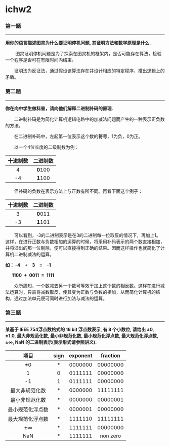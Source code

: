 # ichw2

### 第一题
-------
**用你的语言描述图灵为什么要证明停机问题, 其证明方法和数学原理是什么.**

&emsp;&emsp; 图灵证明停机问题是为了探索在图灵机的框架内，是否可能存在算法，检验一个程序是否可在有限时间内结束。

&emsp;&emsp;证明法为反证法，通过假设该算法存在并设计相应的特定程序，推出逻辑上的矛盾。

### 第二题

-------
**你在向中学生做科普，请向他们解释二进制补码的原理.**

&emsp;&emsp;二进制补码是为简化计算机逻辑电路中的加减法问题而产生的一种表示正负数的方法。

&emsp;&emsp;在二进制补码中，左起第一位表示这个数的**符号**，1为负，0为正。

&emsp;&emsp;以一个4位长度的二级制数为例：

| 十进制数 | 二进制数 |
| :------: | :------: |
| 4 | **0**100 |
| -4 | **1**100 |

&emsp;&emsp;但补码的负数在表示方法上与正数有所不同。再看下面这个例子：

| 十进制数 | 二进制数 |
| :------: | :------: |
| 3 | **0**011 |
| -3 | **1**101 |

&emsp;&emsp;可以看到，-3的二进制表示是在3的二进制每一位取反的情况下，再加上1。这样，在进行正数与负数相加的运算的时候，将采用补码表示的两个数直接相加，并将溢出的那一位剔除，便可以直接得到正确的结果。因而这样操作也就简化了计算机二进制减法的运算。

**如： -4&emsp;+&emsp;3&emsp;=&emsp;-1**

**&ensp;&emsp;1100&ensp;+&ensp;0011&ensp;=&ensp;1111**

&emsp;&emsp;众所周知，一个数减去另一个数可等效于加上这个数的相反数。这样在进行减法运算时，只需将减数取反，使其变为正数与负数的相加，从而简化计算机的结构，通过加法单元便可同时进行加法与减法的运算。

### 第三题

-------

**某基于 IEEE 754浮点数格式的 16 bit 浮点数表示, 有 8 个小数位, 请给出 ±0, ±1.0, 最大非规范化数, 最小非规范化数, 最小规范化浮点数, 最大规范化浮点数,
±∞, NaN 的二进制表示(表示形式请参照讲义).**

| 项目 | sign | exponent | fraction |
| :------: | :------: | :------: | :------: |
| ±0 | * | 0000000 | 00000000 |
| 1 | 0 | 0111111 | 00000000 |
| -1 | 1 | 0111111 | 00000000 |
| 最大非规范化数 | * | 0000000 | 11111111 |
| 最小非规范化数 | * | 0000000 | 00000001 |
| 最小规范化浮点数 | * | 0000001 | 00000000 |
| 最大规范化浮点数 | * | 1111110 | 11111111 |
| ±∞ | * | 1111111 | 00000000 |
| NaN | * | 1111111 | non zero |
